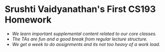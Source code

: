 # Srushti Vaidyanathan's First CS193 Homework
-  _We learn important supplemental content related to our core classes._
-  _The TAs are fun and a good break from regular lecture structure._
-  _We get a week to do assignments and its not too heavy of a work load._
